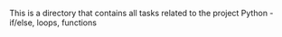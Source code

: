 This is a directory that contains all tasks related to the project Python - if/else, loops, functions
